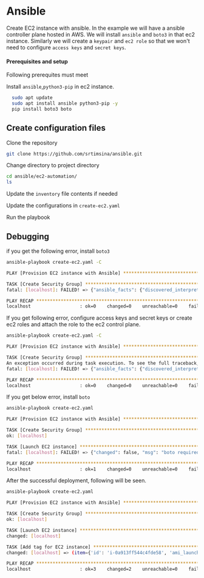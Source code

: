 # Ansible
Create EC2 instance with ansible.
In the example we will have a ansible controller plane hosted in AWS. We will install `ansible` and `boto3` in that ec2 instance. Similarly we will create a `keypair` and `ec2 role` so that we won't need to configure `access keys` and `secret keys`.

#### Prerequisites and setup
Following prerequites must meet

Install `ansible`,`python3-pip` in ec2 instance.

```bash
  sudo apt update
  sudo apt install ansible python3-pip -y
  pip install boto3 boto
```

## Create configuration files
Clone the repository
```bash
git clone https://github.com/srtimsina/ansible.git
```
Change directory to project directory
```bash
cd ansible/ec2-automation/
ls
```
Update the `inventory` file contents if needed

Update the configurations in `create-ec2.yaml`

Run the playbook

## Debugging
if you get the following error, install `boto3`
```bash
ansible-playbook create-ec2.yaml -C

PLAY [Provision EC2 instance with Ansible] *******************************************************************

TASK [Create Security Group] *********************************************************************************
fatal: [localhost]: FAILED! => {"ansible_facts": {"discovered_interpreter_python": "/usr/bin/python3"}, "changed": false, "msg": "Failed to import the required Python library (botocore or boto3) on control-plane's Python /usr/bin/python3. Please read the module documentation and install it in the appropriate location. If the required library is installed, but Ansible is using the wrong Python interpreter, please consult the documentation on ansible_python_interpreter"}

PLAY RECAP ***************************************************************************************************
localhost                  : ok=0    changed=0    unreachable=0    failed=1    skipped=0    rescued=0    ignored=0
```

If you get following error, configure access keys and secret keys or create ec2 roles and attach the role to the ec2 control plane.
```bash
ansible-playbook create-ec2.yaml -C

PLAY [Provision EC2 instance with Ansible] *******************************************************************

TASK [Create Security Group] *********************************************************************************
An exception occurred during task execution. To see the full traceback, use -vvv. The error was: botocore.exceptions.NoCredentialsError: Unable to locate credentials
fatal: [localhost]: FAILED! => {"ansible_facts": {"discovered_interpreter_python": "/usr/bin/python3"}, "boto3_version": "1.28.25", "botocore_version": "1.31.25", "changed": false, "msg": "Error in describe_security_groups: Unable to locate credentials"}

PLAY RECAP ***************************************************************************************************
localhost                  : ok=0    changed=0    unreachable=0    failed=1    skipped=0    rescued=0    ignored=0
```

If you get below error, install `boto`
```bash
ansible-playbook create-ec2.yaml

PLAY [Provision EC2 instance with Ansible] *******************************************************************

TASK [Create Security Group] *********************************************************************************
ok: [localhost]

TASK [Launch EC2 instance] ***********************************************************************************
fatal: [localhost]: FAILED! => {"changed": false, "msg": "boto required for this module"}

PLAY RECAP ***************************************************************************************************
localhost                  : ok=1    changed=0    unreachable=0    failed=1    skipped=0    rescued=0    ignored=0
```

After the successful deployment, following will be seen.
```bash
ansible-playbook create-ec2.yaml

PLAY [Provision EC2 instance with Ansible] *******************************************************************

TASK [Create Security Group] *********************************************************************************
ok: [localhost]

TASK [Launch EC2 instance] ***********************************************************************************
changed: [localhost]

TASK [Add tag for EC2 instance] ******************************************************************************
changed: [localhost] => (item={'id': 'i-0a913ff544c4fde58', 'ami_launch_index': '0', 'private_ip': '172.31.82.252', 'private_dns_name': 'ip-172-31-82-252.ec2.internal', 'public_ip': '44.203.160.237', 'dns_name': 'ec2-44-203-160-237.compute-1.amazonaws.com', 'public_dns_name': 'ec2-44-203-160-237.compute-1.amazonaws.com', 'state_code': 16, 'architecture': 'x86_64', 'image_id': 'ami-053b0d53c279acc90', 'key_name': 'lab-ansible', 'placement': 'us-east-1b', 'region': 'us-east-1', 'kernel': None, 'ramdisk': None, 'launch_time': '2023-08-13T04:34:30.000Z', 'instance_type': 't2.small', 'root_device_type': 'ebs', 'root_device_name': '/dev/sda1', 'state': 'running', 'hypervisor': 'xen', 'tags': {}, 'groups': {'sg-0970e1f44cd1f01e7': 'ansiblelabsg'}, 'virtualization_type': 'hvm', 'ebs_optimized': False, 'block_device_mapping': {'/dev/sda1': {'status': 'attached', 'volume_id': 'vol-0f8789b444b41c367', 'delete_on_termination': True}}, 'tenancy': 'default'})

PLAY RECAP ***************************************************************************************************
localhost                  : ok=3    changed=2    unreachable=0    failed=0    skipped=0    rescued=0    ignored=0
```
